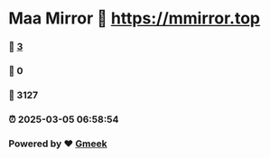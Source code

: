 # Maa Mirror :link: https://mmirror.top 
### :page_facing_up: [3](https://mmirror.top/tag.html) 
### :speech_balloon: 0 
### :hibiscus: 3127 
### :alarm_clock: 2025-03-05 06:58:54 
### Powered by :heart: [Gmeek](https://github.com/Meekdai/Gmeek)

